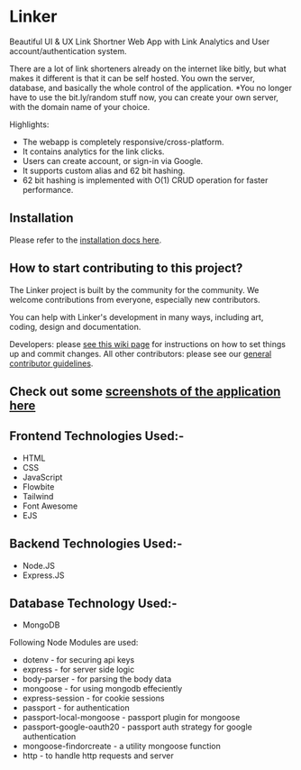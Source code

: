 # Linker

Beautiful UI & UX Link Shortner Web App with Link Analytics and User account/authentication system.

There are a lot of link shorteners already on the internet like bitly, but what makes it different is that it can be self hosted. You own the server, database, and basically the whole control of the application. *You no longer have to use the bit.ly/random stuff now, you can create your own server, with the domain name of your choice.

Highlights:
- The webapp is completely responsive/cross-platform.
- It contains analytics for the link clicks.
- Users can create account, or sign-in via Google.
- It supports custom alias and 62 bit hashing.
- 62 bit hashing is implemented with O(1) CRUD operation for faster performance.

## Installation

Please refer to the [installation docs here](https://github.com/anandsonu19/LinkerProject/blob/master/installation.md).

## How to start contributing to this project?

The Linker project is built by the community for the community. We welcome contributions from everyone, especially new contributors.

You can help with Linker's development in many ways, including art, coding, design and documentation.

Developers: please [see this wiki page](https://github.com/anandsonu19/LinkerProject/blob/master/installation.md) for instructions on how to set things up and commit changes.
All other contributors: please see our [general contributor guidelines](https://github.com/anandsonu19/LinkerProject/blob/master/contribution.md).

## Check out some [screenshots of the application here](https://github.com/anandsonu19/LinkerProject/blob/master/preview.md)

## Frontend Technologies Used:-
- HTML
- CSS
- JavaScript
- Flowbite
- Tailwind
- Font Awesome
- EJS

## Backend Technologies Used:-
- Node.JS
- Express.JS

## Database Technology Used:-
- MongoDB

Following Node Modules are used:
- dotenv - for securing api keys
- express - for server side logic
- body-parser - for parsing the body data
- mongoose - for using mongodb effeciently
- express-session - for cookie sessions
- passport - for authentication
- passport-local-mongoose - passport plugin for mongoose
- passport-google-oauth20 - passport auth strategy for google authentication
- mongoose-findorcreate - a utility mongoose function
- http - to handle http requests and server
